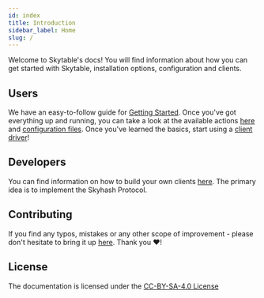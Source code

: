 ```yaml
---
id: index
title: Introduction
sidebar_label: Home
slug: /
---
```


Welcome to Skytable's docs! You will find information about how you can get started with Skytable, installation options, configuration and clients.

## Users

We have an easy-to-follow guide for [Getting Started](getting-started). Once you've got everything up and running, you can take a look at the available actions [here](all-actions) and [configuration files](config-files).
Once you've learned the basics, start using a [client driver](clients)!

## Developers

You can find information on how to build your own clients [here](protocol/skyhash). The primary idea is to implement the Skyhash Protocol.

## Contributing

If you find any typos, mistakes or any other scope of improvement - please don't hesitate to bring it up [here](https://github.com/skytable/docs/issues). Thank you ❤️!

## License

The documentation is licensed under the [CC-BY-SA-4.0 License](https://github.com/skytable/docs/tree/master/LICENSE)
